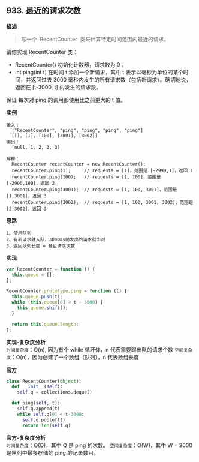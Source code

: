 ## 933. 最近的请求次数

**描述**

> 写一个  RecentCounter  类来计算特定时间范围内最近的请求。

请你实现 RecentCounter 类：

- RecentCounter() 初始化计数器，请求数为 0 。
- int ping(int t) 在时间 t 添加一个新请求，其中 t 表示以毫秒为单位的某个时间，并返回过去 3000 毫秒内发生的所有请求数（包括新请求）。确切地说，返回在 [t-3000, t] 内发生的请求数。

保证 每次对 ping 的调用都使用比之前更大的 t 值。

**实例**

```
输入：
  ["RecentCounter", "ping", "ping", "ping", "ping"]
  [[], [1], [100], [3001], [3002]]
输出：
  [null, 1, 2, 3, 3]

解释：
  RecentCounter recentCounter = new RecentCounter();
  recentCounter.ping(1);     // requests = [1]，范围是 [-2999,1]，返回 1
  recentCounter.ping(100);   // requests = [1, 100]，范围是 [-2900,100]，返回 2
  recentCounter.ping(3001);  // requests = [1, 100, 3001]，范围是 [1,3001]，返回 3
  recentCounter.ping(3002);  // requests = [1, 100, 3001, 3002]，范围是 [2,3002]，返回 3
```

**思路**

```
1、使用队列
2、有新请求就入队，3000ms前发出的请求就出对
3、返回队列长度 = 最近请求次数
```

**实现**

```js
var RecentCounter = function () {
  this.queue = [];
};

RecentCounter.prototype.ping = function (t) {
  this.queue.push(t);
  while (this.queue[0] < t - 3000) {
    this.queue.shift();
  }

  return this.queue.length;
};
```

**实现-复杂度分析**  
`时间复杂度`：O(n), 因为有个 while 循环体，n 代表需要踢出队的请求个数
`空间复杂度`：O(n)，因为创建了一个数组（队列），n 代表数组长度

**官方**

```python
class RecentCounter(object):
  def __init__(self):
    self.q = collections.deque()

  def ping(self, t):
    self.q.append(t)
    while self.q[0] < t-3000:
      self.q.popleft()
      return len(self.q)


```

**官方-复杂度分析**  
`时间复杂度`：O(Q)，其中 Q 是 ping 的次数。
`空间复杂度`：O(W)，其中 W = 3000 是队列中最多存储的 ping 的记录数目。
